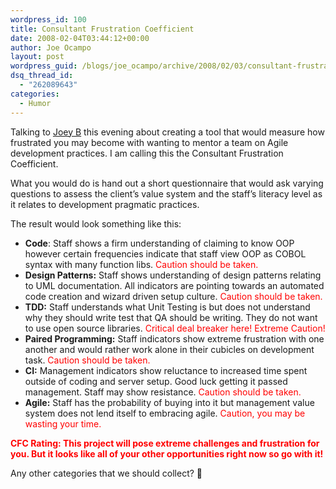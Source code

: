 ```yaml
---
wordpress_id: 100
title: Consultant Frustration Coefficient
date: 2008-02-04T03:44:12+00:00
author: Joe Ocampo
layout: post
wordpress_guid: /blogs/joe_ocampo/archive/2008/02/03/consultant-frustration-coefficient.aspx
dsq_thread_id:
  - "262089643"
categories:
  - Humor
---
```

Talking to <a href="http://www.lostechies.com/blogs/joeydotnet/default.aspx" target="_blank">Joey B</a> this evening about creating a tool that would measure how frustrated you may become with wanting to mentor a team on Agile development practices. I am calling this the Consultant Frustration Coefficient. 

What you would do is hand out a short questionnaire that would ask varying questions to assess the client’s value system and the staff’s literacy level as it relates to development pragmatic practices. 

The result would look something like this: 

  * **Code**: Staff shows a firm understanding of claiming to know OOP however certain frequencies indicate that staff view OOP as COBOL syntax with many function libs. <font color="#ff0000">Caution should be taken.</font>
  * **Design Patterns:** Staff shows understanding of design patterns relating to UML documentation. All indicators are pointing towards an automated code creation and wizard driven setup culture. <font color="#ff0000">Caution should be taken.</font>
  * **TDD:** Staff understands what Unit Testing is but does not understand why they should write test that QA should be writing. They do not want to use open source libraries. <font color="#ff0000">Critical deal breaker here! Extreme Caution!</font>
  * **Paired Programming:** Staff indicators show extreme frustration with one another and would rather work alone in their cubicles on development task. <font color="#ff0000">Caution should be taken.</font>
  * **CI:** Management indicators show reluctance to increased time spent outside of coding and server setup. Good luck getting it passed management. Staff may show resistance. <font color="#ff0000">Caution should be taken.</font>
  * **Agile:** Staff has the probability of buying into it but management value system does not lend itself to embracing agile. <font color="#ff0000">Caution, you may be wasting your time.</font>

<font color="#ff0000"><strong>CFC Rating: This project will pose extreme challenges and frustration for you. But it looks like all of your other opportunities right now so go with it!</strong></font> 

Any other categories that we should collect? 🙂